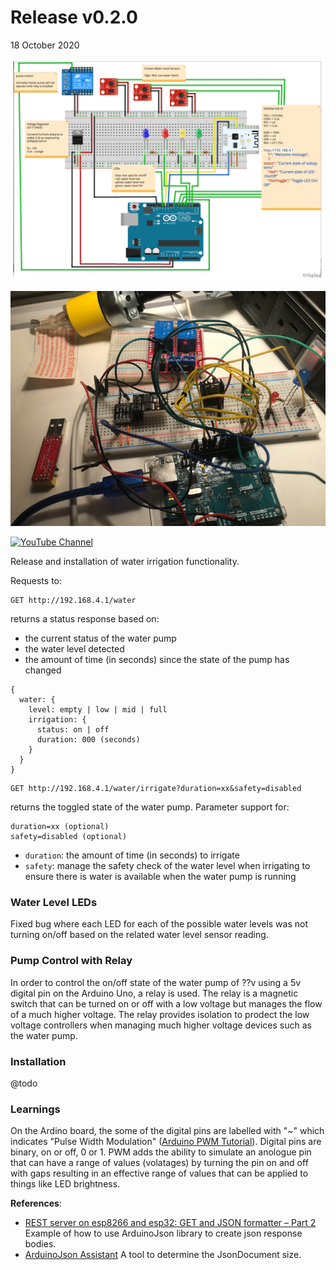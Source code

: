 # Release v0.2.0
18 October 2020

![v0-2-0-schematic](https://raw.githubusercontent.com/deezone/HydroBytes-waterManagement/master/resources/sketch-v0-2-0-900.jpg)

![v0-1-0-breadboard](https://raw.githubusercontent.com/deezone/HydroBytes-waterManagement/master/resources/breadBoard-0-2-0.png)

[![YouTube Channel](https://github.com/deezone/HydroBytes-WaterManagement/blob/master/resources/0-2-0_youtube.png)](https://youtu.be/?? "0.2.x release summary")

Release and installation of water irrigation functionality.

Requests to:
```
GET http://192.168.4.1/water
```
returns a status response based on:
- the current status of the water pump
- the water level detected
- the amount of time (in seconds) since the state of the pump has changed
```
{
  water: {
    level: empty | low | mid | full
    irrigation: {
      status: on | off
      duration: 000 (seconds)
    }
  }
}
```

```
GET http://192.168.4.1/water/irrigate?duration=xx&safety=disabled
```
returns the toggled state of the water pump. Parameter support for:
```
duration=xx (optional)
safety=disabled (optional)
```
- `duration`: the amount of time (in seconds) to irrigate
- `safety`: manage the safety check of the water level when irrigating to ensure there is water is available when the water pump is running

### Water Level LEDs
Fixed bug where each LED for each of the possible water levels was not turning on/off based on the related water level sensor reading.


### Pump Control with Relay
In order to control the on/off state of the water pump of ??v using a 5v digital pin on the Arduino Uno, a relay is used. The relay is a magnetic switch that can be turned on or off with a low voltage but manages the flow of a much higher voltage. The relay provides isolation to prodect the low voltage controllers when managing much higher voltage devices such as the water pump.


### Installation
@todo


### Learnings

On the Ardino board, the some of the digital pins are labelled with "~" which indicates "Pulse Width Modulation" ([Arduino PWM Tutorial](https://create.arduino.cc/projecthub/muhammad-aqib/arduino-pwm-tutorial-ae9d71)). Digital pins are binary, on or off, 0 or 1. PWM adds the ability to simulate an anologue pin that can have a range of values (volatages) by turning the pin on and off with gaps resulting in an effective range of values that can be applied to things like LED brightness.


**References**:

- [REST server on esp8266 and esp32: GET and JSON formatter – Part 2](https://www.mischianti.org/2020/05/24/rest-server-on-esp8266-and-esp32-get-and-json-formatter-part-2/)
Example of how to use ArduinoJson library to create json response bodies.
- [ArduinoJson Assistant](https://arduinojson.org/v6/assistant)
A tool to determine the JsonDocument size.
